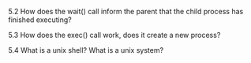 5.2
How does the wait() call inform the parent that the child process has finished executing?

5.3
How does the exec() call work, does it create a new process?

5.4
What is a unix shell?
What is a unix system?



